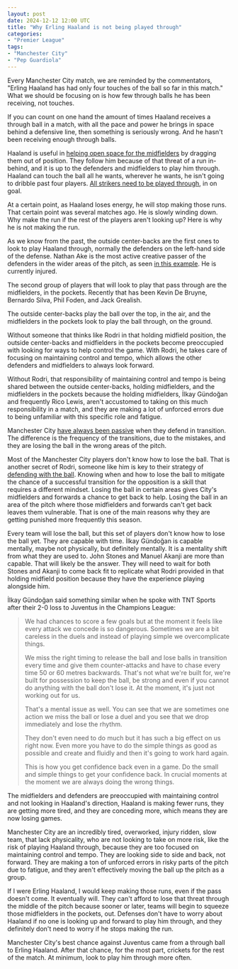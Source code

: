 ```yaml
---
layout: post
date: 2024-12-12 12:00 UTC
title: "Why Erling Haaland is not being played through"
categories:
- "Premier League"
tags:
- "Manchester City"
- "Pep Guardiola"
---
```


Every Manchester City match, we are reminded by the commentators, "Erling Haaland has had only four touches of the ball so far in this match." What we should be focusing on is how few through balls he has been receiving, not touches.

<!---more--->

If you can count on one hand the amount of times Haaland receives a through ball in a match, with all the pace and power he brings in space behind a defensive line, then something is seriously wrong. And he hasn't been receiving enough through balls.

Haaland is useful in [helping open space for the midfielders](https://tacticsjournal.com/2024/04/13/could-erling-haaland-be-doing-more/) by dragging them out of position. They follow him because of that threat of a run in-behind, and it is up to the defenders and midfielders to play him through. Haaland can touch the ball all he wants, wherever he wants, he isn't going to dribble past four players. [All strikers need to be played through](https://tacticsjournal.com/2023/09/28/you-need-to-play-striker-in-on-goal-to-score/), in on goal.

At a certain point, as Haaland loses energy, he will stop making those runs. That certain point was several matches ago. He is slowly winding down. Why make the run if the rest of the players aren't looking up? Here is why he is not making the run.

As we know from the past, the outside center-backs are the first ones to look to play Haaland through, normally the defenders on the left-hand side of the defense. Nathan Ake is the most active creative passer of the defenders in the wider areas of the pitch, as seen [in this example](https://x.com/tacticsjournal/status/1636035816831975424?s=46&t=EwWKBMyY400eGGXYwoRkiw). He is currently injured.

The second group of players that will look to play that pass through are the midfielders, in the pockets. Recently that has been Kevin De Bruyne, Bernardo Silva, Phil Foden, and Jack Grealish.

The outside center-backs play the ball over the top, in the air, and the midfielders in the pockets look to play the ball through, on the ground.

Without someone that thinks like Rodri in that holding midfield position, the outside center-backs and midfielders in the pockets become preoccupied with looking for ways to help control the game. With Rodri, he takes care of focusing on maintaining control and tempo, which allows the other defenders and midfielders to always look forward.

Without Rodri, that responsibility of maintaining control and tempo is being shared between the outside center-backs, holding midfielders, and the midfielders in the pockets because the holding midfielders, İlkay Gündoğan and frequently Rico Lewis, aren't accustomed to taking on this much responsibility in a match, and they are making a lot of unforced errors due to being unfamiliar with this specific role and fatigue.

Manchester City [have always been passive](https://tacticsjournal.com/2023/11/14/manchester-city-dont-take-risks-when-they-defend/) when they defend in transition. The difference is the frequency of the transitions, due to the mistakes, and they are losing the ball in the wrong areas of the pitch.

Most of the Manchester City players don't know how to lose the ball. That is another secret of Rodri, someone like him is key to their strategy of [defending with the ball](https://tacticsjournal.com/2024/10/09/manchester-city-defend-with-the-ball/). Knowing when and how to lose the ball to mitigate the chance of a successful transition for the opposition is a skill that requires a different mindset. Losing the ball in certain areas gives City's midfielders and forwards a chance to get back to help. Losing the ball in an area of the pitch where those midfielders and forwards can't get back leaves them vulnerable. That is one of the main reasons why they are getting punished more frequently this season.

Every team will lose the ball, but this set of players don't know how to lose the ball yet. They are capable with time. İlkay Gündoğan is capable mentally, maybe not physically, but definitely mentally. It is a mentality shift from what they are used to. John Stones and Manuel Akanji are more than capable. That will likely be the answer. They will need to wait for both Stones and Akanji to come back fit to replicate what Rodri provided in that holding midfield position because they have the experience playing alongside him.

İlkay Gündoğan said something similar when he spoke with TNT Sports after their 2-0 loss to Juventus in the Champions League:

> We had chances to score a few goals but at the moment it feels like every attack we concede is so dangerous. Sometimes we are a bit careless in the duels and instead of playing simple we overcomplicate things.
>
> We miss the right timing to release the ball and lose balls in transition every time and give them counter-attacks and have to chase every time 50 or 60 metres backwards. That's not what we're built for, we're built for possession to keep the ball, be strong and even if you cannot do anything with the ball don't lose it. At the moment, it's just not working out for us.
>
> That's a mental issue as well. You can see that we are sometimes one action we miss the ball or lose a duel and you see that we drop immediately and lose the rhythm.
>
> They don't even need to do much but it has such a big effect on us right now. Even more you have to do the simple things as good as possible and create and fluidly and then it's going to work hard again.
> 
> This is how you get confidence back even in a game. Do the small and simple things to get your confidence back. In crucial moments at the moment we are always doing the wrong things.

The midfielders and defenders are preoccupied with maintaining control and not looking in Haaland's direction, Haaland is making fewer runs, they are getting more tired, and they are conceding more, which means they are now losing games.

Manchester City are an incredibly tired, overworked, injury ridden, slow team, that lack physicality, who are not looking to take on more risk, like the risk of playing Haaland through, because they are too focused on maintaining control and tempo. They are looking side to side and back, not forward. They are making a ton of unforced errors in risky parts of the pitch due to fatigue, and they aren't effectively moving the ball up the pitch as a group. 

If I were Erling Haaland, I would keep making those runs, even if the pass doesn't come. It eventually will. They can't afford to lose that threat through the middle of the pitch because sooner or later, teams will begin to squeeze those midfielders in the pockets, out. Defenses don't have to worry about Haaland if no one is looking up and forward to play him through, and they definitely don't need to worry if he stops making the run.

Manchester City's best chance against Juventus came from a through ball to Erling Haaland. After that chance, for the most part, crickets for the rest of the match. At minimum, look to play him through more often.